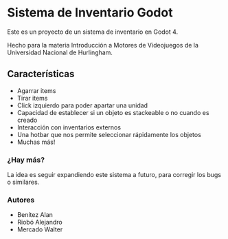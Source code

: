 # Sistema de Inventario Godot

Este es un proyecto de un sistema de inventario en Godot 4. 

Hecho para la materia Introducción a Motores de Videojuegos de la Universidad Nacional de Hurlingham.

## Características
- Agarrar items
- Tirar items
- Click izquierdo para poder apartar una unidad
- Capacidad de establecer si un objeto es stackeable o no cuando es creado
- Interacción con inventarios externos
- Una hotbar que nos permite seleccionar rápidamente los objetos
- Muchas más!

### ¿Hay más?
La idea es seguir expandiendo este sistema a futuro, para corregir los bugs o similares.

### Autores 
- Benítez Alan
- Riobó Alejandro
- Mercado Walter
